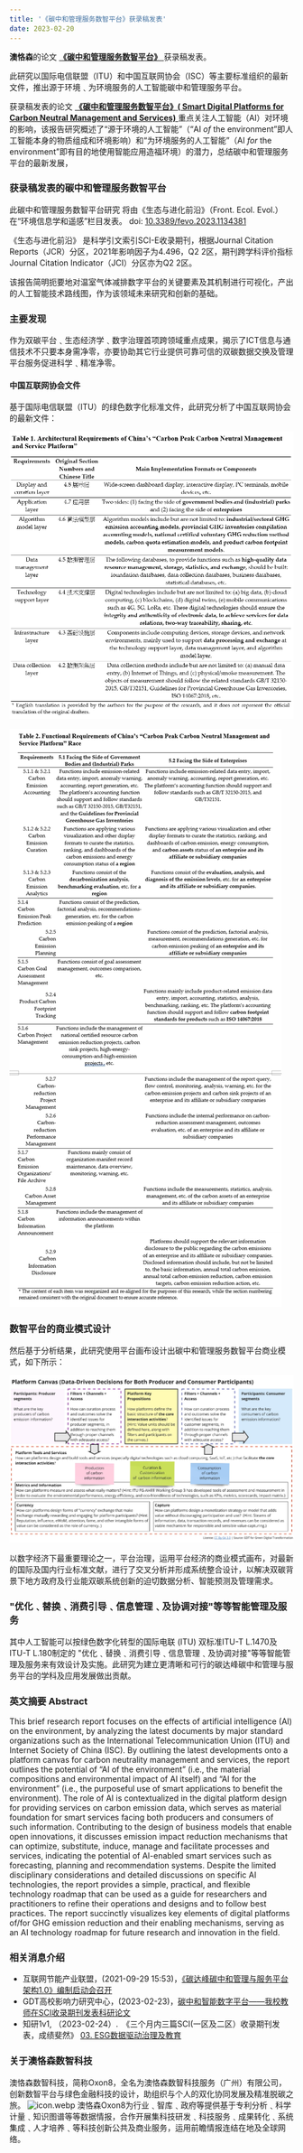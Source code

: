 ```yaml
---
title: '《碳中和管理服务数智平台》获录稿发表'
date: 2023-02-20
---
```


**澳恪森**的论文 [**《碳中和管理服务数智平台》** ](https://www.frontiersin.org/articles/10.3389/fevo.2023.1134381/abstract) 获录稿发表。 

此研究以国际电信联盟（ITU）和中国互联网协会（ISC）等主要标准组织的最新文件，推出源于环境﹑为环境服务的人工智能碳中和管理服务平台。

<!--more-->

获录稿发表的论文 [**《碳中和管理服务数智平台》( Smart Digital Platforms for Carbon Neutral Management and Services)** ](https://www.frontiersin.org/articles/10.3389/fevo.2023.1134381/abstract) 重点关注人工智能（AI）对环境的影响，该报告研究概述了“源于环境的人工智能”（“AI _of_ the environment”即人工智能本身的物质组成和环境影响）和“为环境服务的人工智能”（AI _for_ the environment”即有目的地使用智能应用造福环境）的潜力，总结碳中和管理服务平台的最新发展，


### 获录稿发表的碳中和管理服务数智平台

此碳中和管理服务数智平台研究 将由《生态与进化前沿》（Front. Ecol. Evol.）在“环境信息学和遥感”栏目发表。 doi: [10.3389/fevo.2023.1134381](https://www.frontiersin.org/articles/10.3389/fevo.2023.1134381/abstract)

《生态与进化前沿》 是科学引文索引SCI-E收录期刊，根据Journal Citation Reports（JCR）分区，2021年影响因子为4.496，Q2 2区，期刊跨学科评价指标Journal Citation Indicator（JCI）分区亦为Q2 2区。

该报告简明扼要地对温室气体减排数字平台的关键要素及其机制进行可视化，产出的人工智能技术路线图，作为该领域未来研究和创新的基础。

### 主要发现
作为双碳平台﹑生态经济学﹑数字治理首项跨领域重点成果，揭示了ICT信息与通信技术不只要本身需净零，亦要协助其它行业提供可靠可信的双碳数据交换及管理平台服务促进科学﹑精准净零。

####  中国互联网协会文件
基于国际电信联盟（ITU）的绿色数字化标准文件，此研究分析了中国互联网协会的最新文件：

![ISoC_cn2023_arch_req.webp](ISoC_cn2023_arch_req.webp)

![ISoC_cn2023_func_req.webp](ISoC_cn2023_func_req.webp)


### 数智平台的商业模式设计

然后基于分析结果，此研究使用平台画布设计出碳中和管理服务数智平台商业模式，如下所示：

![featured.jpg](./featured.png)

以数字经济下最重要理论之一，平台治理，运用平台经济的商业模式画布，对最新的国际及国内行业标准文献，进行了交叉分析并形成系统整合设计，以解决双碳背景下地方政府及行业能双碳系统创新的迫切数据分析、智能预测及管理需求。

### "优化﹑替换﹑消费引导﹑信息管理﹑及协调对接"等等智能管理及服务

其中人工智能可以按绿色数字化转型的国际电联 (ITU) 双标准ITU-T L.1470及ITU-T L.180制定的 "优化﹑替换﹑消费引导﹑信息管理﹑及协调对接"等等智能管理及服务来有效设计及实施。此研究为建立更清晰和可行的碳达峰碳中和管理与服务平台的学科及应用发展做出贡献。

### 英文摘要  Abstract

This brief research report focuses on the effects of artificial intelligence (AI) on the environment, by analyzing the latest documents by major standard organizations such as the International Telecommunication Union (ITU) and Internet Society of China (ISC). By outlining the latest developments onto a platform canvas for carbon neutrality management and services, the report outlines the potential of “AI of the environment” (i.e., the material compositions and environmental impact of AI itself) and “AI for the environment” (i.e., the purposeful use of smart applications to benefit the environment). The role of AI is contextualized in the digital platform design for providing services on carbon emission data, which serves as material foundation for smart services facing both producers and consumers of such information. Contributing to the design of business models that enable open innovations, it discusses emission impact reduction mechanisms that can optimize, substitute, induce, manage and facilitate processes and services, indicating the potential of AI-enabled smart services such as forecasting, planning and recommendation systems. Despite the limited disciplinary considerations and detailed discussions on specific AI technologies, the report provides a simple, practical, and flexible technology roadmap that can be used as a guide for researchers and practitioners to refine their operations and designs and to follow best practices. The report succinctly visualizes key elements of digital platforms of/for GHG emission reduction and their enabling mechanisms, serving as an AI technology roadmap for future research and innovation in the field.


### 相关消息介绍

* 互联网节能产业联盟，(2021-09-29 15:53)，[《碳达峰碳中和管理与服务平台架构1.0》编制启动会召开](https://mp.weixin.qq.com/s?src=11&timestamp=1679462497&ver=4421&signature=aLlW5pQNyLxZlqnt08F6GRoV7OI73ZqiJzqFu0k*uxpZZlUqeX1sEMhgDUsIp4DzDGEP3WZzR6aM-TtP48yEi9h*ll8TJqQ8WOzdCtxCAT0h4xAoLHkC4DO9K5xboUad&new=1)
*  GDT高校影响力研究中心，(2023-02-23)，[碳中和智能数字平台——我校教师在SCI收录期刊发表科研论文](https://mp.weixin.qq.com/s?src=11&timestamp=1679462520&ver=4421&signature=P6rCLfVU9rhMdHQD1h1KOGG0InuWpYosPHY56bMxyZqK2OYpbmGanlnCbbBxlUbaaivh47rzV54P250KFIbyCsBDe-vINg2kg0HMqjU2f9qNyEmkhSaZw7xbXabX-vtn&new=1)
*  知研1v1,  （2023-02-24）.　《三个月内三篇SCI(一区及二区）收录期刊发表，成绩斐然》 [03. ESG数据驱动治理及教育](https://mp.weixin.qq.com/s?src=11&timestamp=1679377034&ver=4419&signature=58rspt51riDaR40jvggKb7MvePyHPP3j0uR0cLd2acMEJsEzW2094fT63kp-SKdgx*ORo6w1YEtlkh3eg48VOxVKMBasEFW1A-Xd4OC31j3t2JoChGuMHv-2IOxJnnDQ&new=1)


### 关于澳恪森数智科技
澳恪森数智科技，简称Oxon8，全名为澳恪森数智科技服务（广州）有限公司，创新数智平台与绿色金融科技的设计，助组织与个人的双化协同发展及精准脱碳之旅。
![icon.webp](icon.webp)
澳恪森Oxon8为行业﹑智库﹑政府等提供基于专利分析﹑科学计量﹑知识图谱等等数据情报，合作开展集科技研发﹑科技服务﹑成果转化﹑系统集成﹑人才培养﹑等科技创新公共及商业服务，运用前瞻情报连结在地及全球网络。

